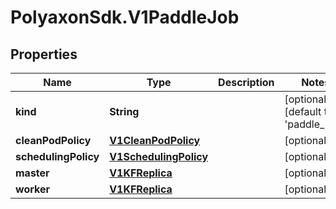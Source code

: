 # PolyaxonSdk.V1PaddleJob

## Properties

Name | Type | Description | Notes
------------ | ------------- | ------------- | -------------
**kind** | **String** |  | [optional] [default to &#39;paddle_job&#39;]
**cleanPodPolicy** | [**V1CleanPodPolicy**](V1CleanPodPolicy.md) |  | [optional] 
**schedulingPolicy** | [**V1SchedulingPolicy**](V1SchedulingPolicy.md) |  | [optional] 
**master** | [**V1KFReplica**](V1KFReplica.md) |  | [optional] 
**worker** | [**V1KFReplica**](V1KFReplica.md) |  | [optional] 


